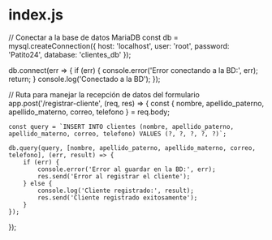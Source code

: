 # index.js
// Conectar a la base de datos MariaDB
const db = mysql.createConnection({
    host: 'localhost',
    user: 'root',
    password: 'Patito24',
    database: 'clientes_db'
});

db.connect(err => {
    if (err) {
        console.error('Error conectando a la BD:', err);
        return;
    }
    console.log('Conectado a la BD');
});

// Ruta para manejar la recepción de datos del formulario
app.post('/registrar-cliente', (req, res) => {
    const { nombre, apellido_paterno, apellido_materno, correo, telefono } = req.body;

    const query = `INSERT INTO clientes (nombre, apellido_paterno, apellido_materno, correo, telefono) VALUES (?, ?, ?, ?, ?)`;

    db.query(query, [nombre, apellido_paterno, apellido_materno, correo, telefono], (err, result) => {
        if (err) {
            console.error('Error al guardar en la BD:', err);
            res.send('Error al registrar el cliente');
        } else {
            console.log('Cliente registrado:', result);
            res.send('Cliente registrado exitosamente');
        }
    });
});
